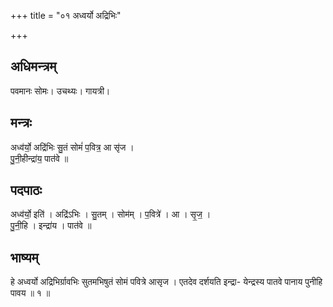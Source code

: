 +++
title = "०१ अध्वर्यो अद्रिभिः"

+++
## अधिमन्त्रम्
पवमानः सोमः। उचथ्यः। गायत्री।

## मन्त्रः
अध्व॑र्यो॒ अद्रि॑भिः सु॒तं सोमं॑ प॒वित्र॒ आ सृ॑ज ।  
पु॒नी॒हीन्द्रा॑य॒ पात॑वे ॥

## पदपाठः
अध्व॑र्यो॒ इति॑ । अद्रि॑ऽभिः । सु॒तम् । सोम॑म् । प॒वित्रे॑ । आ । सृ॒ज॒ ।  
पु॒नी॒हि । इन्द्रा॑य । पात॑वे ॥

## भाष्यम्
हे अध्वर्यो अद्रिभिर्ग्रावभिः सुतमभिषुतं सोमं पवित्रे आसृज । एतदेव दर्शयति इन्द्रा- येन्द्रस्य पातवे पानाय पुनीहि पावय ॥ १ ॥
